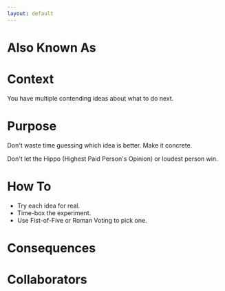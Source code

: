 ```yaml
---
layout: default
---
```

# Also Known As

# Context

You have multiple contending ideas about what to do next.

# Purpose

Don't waste time guessing which idea is better. Make it concrete.

Don't let the Hippo (Highest Paid Person's Opinion) or loudest person win.

# How To

- Try each idea for real.
- Time-box the experiment.
- Use Fist-of-Five or Roman Voting to pick one.

# Consequences

# Collaborators
